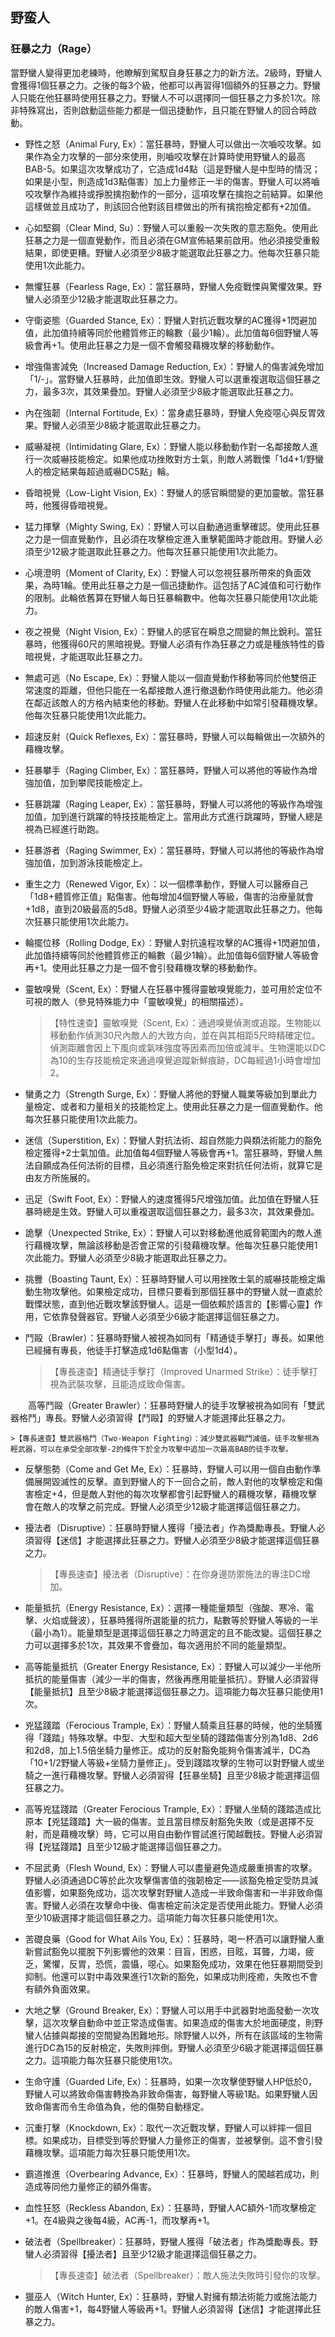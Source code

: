 ## 野蛮人
### 狂暴之力（Rage）
當野蠻人變得更加老練時，他瞭解到駕馭自身狂暴之力的新方法。2級時，野蠻人會獲得1個狂暴之力。之後的每3个級，他都可以再習得1個額外的狂暴之力。野蠻人只能在他狂暴時使用狂暴之力。野蠻人不可以選擇同一個狂暴之力多於1次。除非特殊寫出，否則啟動這些能力都是一個迅捷動作，且只能在野蠻人的回合時啟動。

- 野性之怒（Animal Fury, Ex）：當狂暴時，野蠻人可以做出一次嚙咬攻擊。如果作為全力攻擊的一部分來使用，則嚙咬攻擊在計算時使用野蠻人的最高BAB-5。如果這次攻擊成功了，它造成1d4點（這是野蠻人是中型時的情況；如果是小型，則造成1d3點傷害）加上力量修正一半的傷害。野蠻人可以將嚙咬攻擊作為維持或掙脫擒抱動作的一部分，這項攻擊在擒抱之前結算。如果他這樣做並且成功了，則該回合他對該目標做出的所有擒抱檢定都有+2加值。

- 心如堅鋼（Clear Mind, Su）：野蠻人可以重骰一次失敗的意志豁免。使用此狂暴之力是一個直覺動作，而且必須在GM宣佈結果前啟用。他必須接受重骰結果，即使更糟。野蠻人必須至少8級才能選取此狂暴之力。他每次狂暴只能使用1次此能力。

- 無懼狂暴（Fearless Rage, Ex）：當狂暴時，野蠻人免疫戰慄與驚懼效果。野蠻人必須至少12級才能選取此狂暴之力。

- 守衛姿態（Guarded Stance, Ex）：野蠻人對抗近戰攻擊的AC獲得+1閃避加值，此加值持續等同於他體質修正的輪數（最少1輪）。此加值每6個野蠻人等級會再+1。使用此狂暴之力是一個不會觸發藉機攻擊的移動動作。

- 增強傷害減免（Increased Damage Reduction, Ex）：野蠻人的傷害減免增加「1/-」。當野蠻人狂暴時，此加值即生效。野蠻人可以選重複選取這個狂暴之力，最多3次，其效果疊加。野蠻人必須至少8級才能選取此狂暴之力。

- 內在強韌（Internal Fortitude, Ex）：當身處狂暴時，野蠻人免疫噁心與反胃效果。野蠻人必須至少8級才能選取此狂暴之力。

- 威嚇凝視（Intimidating Glare, Ex）：野蠻人能以移動動作對一名鄰接敵人進行一次威嚇技能檢定。如果他成功挫敗對方士氣，則敵人將戰慄「1d4+1/野蠻人的檢定結果每超過威嚇DC5點」輪。 

- 昏暗視覺（Low-Light Vision, Ex）：野蠻人的感官瞬間變的更加靈敏。當狂暴時，他獲得昏暗視覺。

- 猛力揮擊（Mighty Swing, Ex）：野蠻人可以自動通過重擊確認。使用此狂暴之力是一個直覺動作，且必須在攻擊檢定進入重擊範圍時才能啟用。野蠻人必須至少12級才能選取此狂暴之力。他每次狂暴只能使用1次此能力。

- 心境澄明（Moment of Clarity, Ex）：野蠻人可以忽視狂暴所帶來的負面效果，為時1輪。使用此狂暴之力是一個迅捷動作。這包括了AC減值和可行動作的限制。此輪依舊算在野蠻人每日狂暴輪數中。他每次狂暴只能使用1次此能力。

- 夜之視覺（Night Vision, Ex）：野蠻人的感官在瞬息之間變的無比銳利。當狂暴時，他獲得60尺的黑暗視覺。野蠻人必須有作為狂暴之力或是種族特性的昏暗視覺，才能選取此狂暴之力。

- 無處可逃（No Escape, Ex）：野蠻人能以一個直覺動作移動等同於他雙倍正常速度的距離，但他只能在一名鄰接敵人進行撤退動作時使用此能力。他必須在鄰近該敵人的方格內結束他的移動。野蠻人在此移動中如常引發藉機攻擊。他每次狂暴只能使用1次此能力。

- 超速反射（Quick Reflexes, Ex）：當狂暴時，野蠻人可以每輪做出一次額外的藉機攻擊。

- 狂暴攀手（Raging Climber, Ex）：當狂暴時，野蠻人可以將他的等級作為增強加值，加到攀爬技能檢定上。

- 狂暴跳躍（Raging Leaper, Ex）：當狂暴時，野蠻人可以將他的等級作為增強加值，加到進行跳躍的特技技能檢定上。當用此方式進行跳躍時，野蠻人總是視為已經進行助跑。

- 狂暴游者（Raging Swimmer, Ex）：當狂暴時，野蠻人可以將他的等級作為增強加值，加到游泳技能檢定上。

- 重生之力（Renewed Vigor, Ex）：以一個標準動作，野蠻人可以醫療自己「1d8+體質修正值」點傷害。他每增加4個野蠻人等級，傷害的治療量就會+1d8，直到20級最高的5d8。野蠻人必須至少4級才能選取此狂暴之力。他每次狂暴只能使用1次此能力。

- 輪擺位移（Rolling Dodge, Ex）：野蠻人對抗遠程攻擊的AC獲得+1閃避加值，此加值持續等同於他體質修正的輪數（最少1輪）。此加值每6個野蠻人等級會再+1。使用此狂暴之力是一個不會引發藉機攻擊的移動動作。

- 靈敏嗅覺（Scent, Ex）：野蠻人在狂暴中獲得靈敏嗅覺能力，並可用於定位不可視的敵人（參見特殊能力中「靈敏嗅覺」的相關描述）。

    > 【特性速查】靈敏嗅覺（Scent, Ex）：通過嗅覺偵測或追蹤。生物能以移動動作偵測30尺內敵人的大致方向，並在與其相距5尺時精確定位。偵測距離會因上下風向或氣味強度等因素而加倍或減半。生物還能以DC為10的生存技能檢定來通過嗅覺追蹤新鮮痕跡，DC每經過1小時會增加2。

- 蠻勇之力（Strength Surge, Ex）：野蠻人將他的野蠻人職業等級加到單此力量檢定、或者和力量相关的技能检定上。使用此狂暴之力是一個直覺動作。他每次狂暴只能使用1次此能力。

- 迷信（Superstition, Ex）：野蠻人對抗法術、超自然能力與類法術能力的豁免檢定獲得+2士氣加值。此加值每4個野蠻人等級會再+1。當狂暴時，野蠻人無法自願成為任何法術的目標，且必須進行豁免檢定來對抗任何法術，就算它是由友方所施展的。

- 迅足（Swift Foot, Ex）：野蠻人的速度獲得5尺增強加值。此加值在野蠻人狂暴時總是生效。野蠻人可以重複選取這個狂暴之力，最多3次，其效果疊加。

- 詭擊（Unexpected Strike, Ex）：野蠻人可以對移動進他威脅範圍內的敵人進行藉機攻擊，無論該移動是否會正常的引發藉機攻擊。他每次狂暴只能使用1次此能力。野蠻人必須至少8級才能選取此狂暴之力。

- 挑釁（Boasting Taunt, Ex）：狂暴時野蠻人可以用挫敗士氣的威嚇技能檢定煽動生物攻擊他。如果檢定成功，目標只要看到那個狂暴中的野蠻人就一直處於戰慄狀態，直到他近戰攻擊該野蠻人。這是一個依賴於語言的【影響心靈】作用，它依靠發聲器官。野蠻人必須至少6級才能選擇這個狂暴之力。

- 鬥毆（Brawler）：狂暴時野蠻人被視為如同有「精通徒手擊打」專長。如果他已經擁有專長，他徒手打擊造成1d6點傷害（小型1d4）。

    >【專長速查】精通徒手擊打（Improved Unarmed Strike）：徒手擊打視為武裝攻擊，且能造成致命傷害。

　　高等鬥毆（Greater Brawler）：狂暴時野蠻人的徒手攻擊被視為如同有「雙武器格鬥」專長。野蠻人必須習得【鬥毆】的野蠻人才能選擇此狂暴之力。

    >【專長速查】雙武器格鬥（Two-Weapon Fighting）：減少雙武器戰鬥減值。徒手攻擊視為輕武器，可以在承受全部攻擊-2的條件下於全力攻擊中追加一次最高BAB的徒手攻擊。

- 反擊態勢（Come and Get Me, Ex）：狂暴時，野蠻人可以用一個自由動作準備展開毀滅性的反擊。直到野蠻人的下一回合之前，敵人對他的攻擊檢定和傷害檢定+4，但是敵人對他的每次攻擊都會引起野蠻人的藉機攻擊，藉機攻擊會在敵人的攻擊之前完成。野蠻人必須至少12級才能選擇這個狂暴之力。

- 擾法者（Disruptive）：狂暴時野蠻人獲得「擾法者」作為獎勵專長。野蠻人必須習得【迷信】才能選擇此狂暴之力。野蠻人必須至少8級才能選擇這個狂暴之力。

    >【專長速查】擾法者（Disruptive）：在你身邊防禦施法的專注DC增加。

- 能量抵抗（Energy Resistance, Ex）：選擇一種能量類型（強酸、寒冷、電擊、火焰或聲波），狂暴時獲得所選能量的抗力，點數等於野蠻人等級的一半（最小為1）。能量類型是選擇這個狂暴之力時選定的且不能改變。這個狂暴之力可以選擇多於1次，其效果不會疊加，每次適用於不同的能量類型。

- 高等能量抵抗（Greater Energy Resistance, Ex）：野蠻人可以減少一半他所抵抗的能量傷害（減少一半的傷害，然後再應用能量抵抗）。野蠻人必須習得【能量抵抗】且至少8級才能選擇這個狂暴之力。這項能力每次狂暴只能使用1次。

- 兇猛踐踏（Ferocious Trample, Ex）：野蠻人騎乘且狂暴的時候，他的坐騎獲得「踐踏」特殊攻擊。中型、大型和超大型坐騎的踐踏傷害分別為1d8、2d6和2d8，加上1.5倍坐騎力量修正。成功的反射豁免能夠令傷害減半，DC為「10+1/2野蠻人等級+坐騎力量修正」。受到踐踏攻擊的生物可以對野蠻人或坐騎之一進行藉機攻擊。野蠻人必須習得【狂暴坐騎】且至少8級才能選擇這個狂暴之力。

- 高等兇猛踐踏（Greater Ferocious Trample, Ex）：野蠻人坐騎的踐踏造成比原本【兇猛踐踏】大一級的傷害。並且當目標反射豁免失敗（或是選擇不反射，而是藉機攻擊）時，它可以用自由動作嘗試進行闖越戰技。野蠻人必須習得【兇猛踐踏】且至少12級才能選擇這個狂暴之力。

- 不屈武勇（Flesh Wound, Ex）：野蠻人可以盡量避免造成嚴重損害的攻擊。野蠻人必須通過DC等於此次攻擊傷害值的強韌檢定——該豁免檢定受防具減值影響，如果豁免成功，這次攻擊對野蠻人造成一半致命傷害和一半非致命傷害。野蠻人必須在攻擊命中後、傷害檢定前決定是否使用此能力。野蠻人必須至少10級選擇才能這個狂暴之力。這項能力每次狂暴只能使用1次。

- 苦礎良藥（Good for What Ails You, Ex）：狂暴時，喝一杯酒可以讓野蠻人重新嘗試豁免以擺脫下列影響他的效果：目盲，困惑，目眩，耳聾，力竭，疲乏，驚懼，反胃，恐慌，震懾，噁心。如果豁免成功，效果在他狂暴期間受到抑制。他還可以對中毒效果進行1次新的豁免，如果成功則痊癒，失敗也不會有額外負面效果。

- 大地之擊（Ground Breaker, Ex）：野蠻人可以用手中武器對地面發動一次攻擊，這次攻擊自動命中並正常造成傷害。如果造成的傷害大於地面硬度，則野蠻人佔據與鄰接的空間變為困難地形。除野蠻人以外，所有在該區域的生物需進行DC為15的反射檢定，失敗則摔倒。野蠻人必須至少6級才能選擇這個狂暴之力。這項能力每次狂暴只能使用1次。

- 生命守護（Guarded Life, Ex）：狂暴時，如果一次攻擊使野蠻人HP低於0，野蠻人可以將致命傷害轉換為非致命傷害，每野蠻人等級1點。如果野蠻人因致命傷害而令生命值為負，他的傷勢自動穩定。

- 沉重打擊（Knockdown, Ex）：取代一次近戰攻擊，野蠻人可以絆摔一個目標。如果成功，目標受到等於野蠻人力量修正的傷害，並被擊倒。這不會引發藉機攻擊。這項能力每次狂暴只能使用1次。

- 霸道推進（Overbearing Advance, Ex）：狂暴時，野蠻人的闖越若成功，則造成等同他力量修正的額外傷害。

- 血性狂怒（Reckless Abandon, Ex）：狂暴時，野蠻人AC額外-1而攻擊檢定+1。在4級與之後每4級，AC再-1，而攻擊再+1。

- 破法者（Spellbreaker）：狂暴時，野蠻人獲得「破法者」作為獎勵專長。野蠻人必須習得【擾法者】且至少12級才能選擇這個狂暴之力。

    >【專長速查】破法者（Spellbreaker）：敵人施法失敗時引發你的攻擊。

- 獵巫人（Witch Hunter, Ex）：狂暴時，野蠻人對擁有類法術能力或施法能力的敵人傷害+1，每4野蠻人等級再+1。野蠻人必須習得【迷信】才能選擇此狂暴之力。








